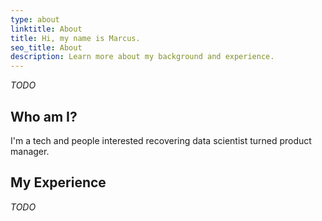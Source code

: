 ```yaml
---
type: about
linktitle: About
title: Hi, my name is Marcus.
seo_title: About
description: Learn more about my background and experience.
---
```


_TODO_

## Who am I?

I'm a tech and people interested recovering data scientist turned product manager.

## My Experience

_TODO_
